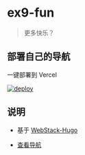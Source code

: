 # ex9-fun

> 更多快乐？


## 部署自己的导航

一键部署到 Vercel

[![deploy](https://camo.githubusercontent.com/5e471e99e8e022cf454693e38ec843036ec6301e27ee1e1fa10325b1cb720584/68747470733a2f2f76657263656c2e636f6d2f627574746f6e)](https://vercel.com/new/clone?repository-url=https://github.com/weekend-project-space/e9x-fun)

## 说明

- 基于 [WebStack-Hugo](https://github.com/shenweiyan/WebStack-Hugo)

- [查看导航](/data/webstack.yml)
